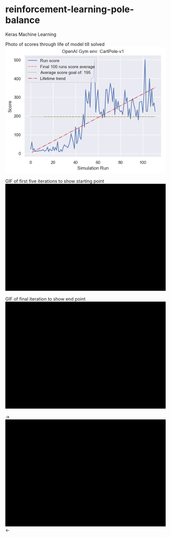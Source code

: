 # reinforcement-learning-pole-balance
Keras Machine Learning

Photo of scores through life of model till solved
![Alt text](scores.png?raw=true "Title")

GIF of first five iterations to show starting point
![Alt text](FirstFiveIterations.gif?raw=true "Title")

GIF of final iteration to show end point
![Alt text](RunningModelExample.gif?raw=true "Title")

->![Alt text](RunningModelExample.gif?raw=true "Title")<-
